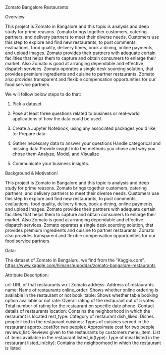 Zomato Bangalore Restaurants

Overview

This project is Zomato in Bangalore and this topic  is analysis and deep study for prime reasons.
Zomato brings together customers, catering partners, and delivery partners to meet their diverse needs. Customers use this step to explore and find new restaurants, to post comments, evaluations, food quality, delivery times, book a dining, online payments, and upload images. 
Zomato provides their partners with adequate certain facilities that helps them to capture and obtain consumers to enlarge their market. Also Zomato is good at arranging dependable and effective dispatch services. 
Zomato operates a single desk sourcing solution, that provides premium ingredients and cuisine to partner restaurants. Zomato also provides transparent and flexible compensation opportunities for our food service partners.

We will follow below steps to do that: 

1. Pick a dataset.

2. Pose at least three questions related to business or real-world applications of how the data could be used.

3. Create a Jupyter Notebook, using any associated packages you'd like, to: Prepare data:

4. Gather necessary data to answer your questions Handle categorical and missing data Provide insight into the methods you chose and why you chose them Analyze, Model, and    Visualize

5. Communicate your business insights.


Background & Motivation!

This project is Zomato in Bangalore and this topic  is analysis and deep study for prime reasons.
Zomato brings together customers, catering partners, and delivery partners to meet their diverse needs. Customers use this step to explore and find new restaurants, to post comments, evaluations, food quality, delivery times, book a dining, online payments, and upload images. 
Zomato provides their partners with adequate certain facilities that helps them to capture and obtain consumers to enlarge their market. Also Zomato is good at arranging dependable and effective dispatch services. 
Zomato operates a single desk sourcing solution, that provides premium ingredients and cuisine to partner restaurants. Zomato also provides transparent and flexible compensation opportunities for our food service partners.


Data:

The dataset of Zomato in Bengaluru, we find from the “Kaggle.com”.
https://www.kaggle.com/himanshupoddar/zomato-bangalore-restaurants 

Attribute Description:

url: URL of that restaurants w.r.t Zomato
address: Address of restaurants
name: Name of restaurants
online_order: Shows whether online ordering is available in the restaurant or not
book_table: Shows whether table booking option available or not
rate: Overall rating of the restaurant out of 5
votes: Total number of rating for the restaurant on specific date
phone: Contact details of restaurants
location: Contains the neighborhood in which the restaurant is located
rest_type: Category of restaurant
dish_liked: Dishes people liked in the restaurant
cuisines: Types of cuisines served in the restaurant
approx_cost(for two people): Approximate cost for two people
reviews_list: Reviews given to the restaurants by customers
menu_item: List of items available in the restaurant
listed_in(type): Type of meal listed in the restaurant
listed_in(city): Contains the neighborhood in which the restaurant is listed
